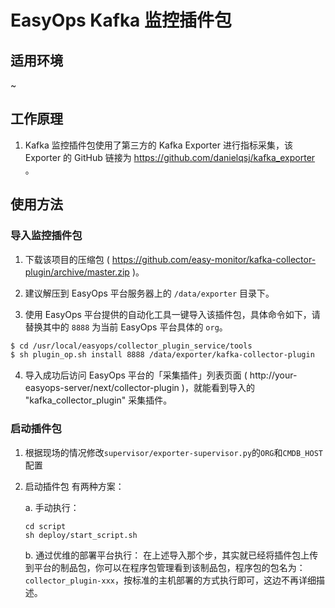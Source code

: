 # EasyOps Kafka 监控插件包

## 适用环境

~

## 工作原理

1. Kafka 监控插件包使用了第三方的 Kafka Exporter 进行指标采集，该 Exporter 的 GitHub 链接为 https://github.com/danielqsj/kafka_exporter 。

## 使用方法

### 导入监控插件包

1. 下载该项目的压缩包 ( https://github.com/easy-monitor/kafka-collector-plugin/archive/master.zip )。

2. 建议解压到 EasyOps 平台服务器上的 `/data/exporter` 目录下。

3. 使用 EasyOps 平台提供的自动化工具一键导入该插件包，具体命令如下，请替换其中的 `8888` 为当前 EasyOps 平台具体的 `org`。

```sh
$ cd /usr/local/easyops/collector_plugin_service/tools
$ sh plugin_op.sh install 8888 /data/exporter/kafka-collector-plugin
```

4. 导入成功后访问 EasyOps 平台的「采集插件」列表页面 ( http://your-easyops-server/next/collector-plugin )，就能看到导入的 "kafka_collector_plugin" 采集插件。

### 启动插件包

1. 根据现场的情况修改`supervisor/exporter-supervisor.py`的`ORG`和`CMDB_HOST`配置

2. 启动插件包
有两种方案：

    a. 手动执行：
    ```shell
    cd script
    sh deploy/start_script.sh
    ```

    b. 通过优维的部署平台执行：
    在上述导入那个步，其实就已经将插件包上传到平台的制品包，你可以在程序包管理看到该制品包，程序包的包名为：`collector_plugin-xxx`，按标准的主机部署的方式执行即可，这边不再详细描述。
